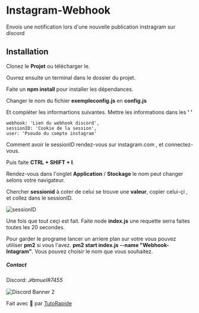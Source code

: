 # Instagram-Webhook
Envois une notification lors d'une nouvelle publication instragram sur discord

## Installation

Clonez le **Projet** ou télécharger le.

Ouvrez ensuite un terminal dans le dossier du projet.

Faite un **npm install** pour installer les dépendances.

Changer le nom du fichier **exempleconfig.js** en **config.js**

Et compléter les informartions suivantes. Mettre les informations dans les **' '**

    webhook: 'Lien du webhook discord',
    sessionID: 'Cookie de la session',
    user: 'Pseudo du compte instagram'

Comment avoir le sessionID rendez-vous sur instagram.com , et connectez-vous.

Puis faite **CTRL + SHIFT + I**.

Rendez-vous dans l'onglet **Application** / **Stockage** le nom peut changer selons votre navigateur.

Chercher **sessionid** à coter de celui se trouve une **valeur**, copier celui-çi , et collez dans le sessionID.

![sessionID](https://sharemedia.tutorapide.xyz/c7nifVrx.png)

Une fois que tout ceçi est fait. Faite node **index.js** une requette serra faites toutes les 20 secondes.

Pour garder le programe lancer un arriere plan sur votre vous pouvez utiliser **pm2** si vous l'avez. **pm2 start index.js --name "Webhook-Intagram"**.
Vous pouvez choisir le nom que vous souhaitez.

##### Contact

Discord: *𝓢amuel#7455*

![Discord Banner 2](https://discordapp.com/api/guilds/753294055554809956/widget.png?style=banner2)

Fait avec 💖 par [TutoRapide](https://discord.gg/YM9XTZP)